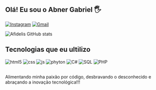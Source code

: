 ## Olá! Eu sou o Abner Gabriel 🖐️

[![Instagram](https://img.shields.io/badge/Instagram-E4405F?style=for-the-badge&logo=instagram&logoColor=white)]( https://instagram.com/_chamytoo?igshid=MjEwN2IyYWYwYw==)
[![Gmail](https://img.shields.io/badge/Gmail-D14836?style=for-the-badge&logo=gmail&logoColor=white)](abnergabriel567@gmail.com)

![Afidelis GitHub stats](https://github-readme-stats.vercel.app/api?username=abner6abirel&show_icons=true&theme=onedark)
## Tecnologias que eu ultilizo 

<div style="display: inline_block">
  <img align="center" alt="html5" src="https://img.shields.io/badge/HTML5-E34F26?style=for-the-badge&logo=html5&logoColor=white" />
  <img align="center" alt="css" src="https://img.shields.io/badge/CSS3-1572B6?style=for-the-badge&logo=css3&logoColor=white" />
  <img align="center" alt="js" src="https://img.shields.io/badge/JavaScript-F7DF1E?style=for-the-badge&logo=javascript&logoColor=black" />
  <img align="center" alt="phyton" src="https://img.shields.io/badge/Python-14354C?style=for-the-badge&logo=python&logoColor=white" />
  <img align="center" alt="C#" src="https://img.shields.io/badge/C%23-239120?style=for-the-badge&logo=c-sharp&logoColor=white" />
  <img align="center" alt="SQL" src="https://img.shields.io/badge/MySQL-00000F?style=for-the-badge&logo=mysql&logoColor=white" />
  <img align="center" alt="PHP" src="https://img.shields.io/badge/PHP-777BB4?style=for-the-badge&logo=php&logoColor=white" />
</div><br/>

Alimentando  minha paixão por código, desbravando o desconhecido e abraçando a inovação tecnológica!!!
